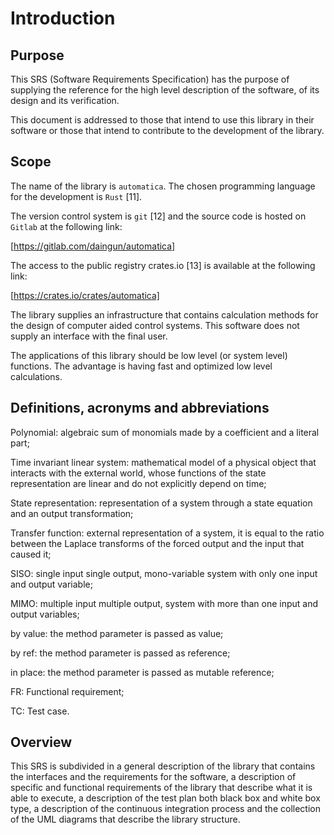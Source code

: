 # Introduction

## Purpose

This SRS (Software Requirements Specification) has the purpose of supplying the reference for the high level description of the software, of its design and its verification.

This document is addressed to those that intend to use this library in their software or those that intend to contribute to the development of the library.

## Scope

The name of the library is `automatica`. The chosen programming language for the development is `Rust` [11].

The version control system is `git` [12] and the source code is hosted on `Gitlab` at the following link:

[https://gitlab.com/daingun/automatica]

The access to the public registry crates.io [13] is available at the following link:

[https://crates.io/crates/automatica]

The library supplies an infrastructure that contains calculation methods for the design of computer aided control systems. This software does not supply an interface with the final user.

The applications of this library should be low level (or system level) functions. The advantage is having fast and optimized low level calculations.

## Definitions, acronyms and abbreviations

Polynomial: algebraic sum of monomials made by a coefficient and a literal part;

Time invariant linear system: mathematical model of a physical object that interacts with the external world, whose functions of the state representation are linear and do not explicitly depend on time;

State representation: representation of a system through a state equation and an output transformation;

Transfer function: external representation of a system, it is equal to the ratio between the Laplace transforms of the forced output and the input that caused it;

SISO: single input single output, mono-variable system with only one input and output variable;

MIMO: multiple input multiple output, system with more than one input and output variables;

by value: the method parameter is passed as value;

by ref: the method parameter is passed as reference;

in place: the method parameter is passed as mutable reference;

FR: Functional requirement;

TC: Test case.

## Overview

This SRS is subdivided in a general description of the library that contains the interfaces and the requirements for the software, a description of specific and functional requirements of the library that describe what it is able to execute, a description of the test plan both black box and white box type, a description of the continuous integration process and the collection of the UML diagrams that describe the library structure.
